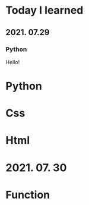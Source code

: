 # Today I learned

## 2021. 07.29

### Python
Hello!

# Python
# Css
# Html


# 2021. 07. 30
# Function
